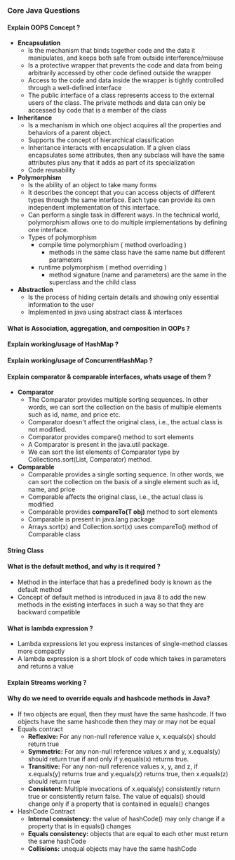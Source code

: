 

### Core Java Questions

#### **Explain OOPS Concept ?**
  - **Encapsulation**
    - Is the mechanism that binds together code and the data it manipulates,  and keeps both safe from outside interference/misuse
    - Is a protective wrapper that prevents the code and data from being arbitrarily accessed by other code defined outside the wrapper
    - Access to the code and data inside the wrapper is tightly controlled through a well-defined interface
    - The public interface of a class represents access to the external users of the class. The private methods and data can only be accessed by code that is a member of the class
  - **Inheritance**
    - Is a mechanism in which one object acquires all the properties and behaviors of a parent object.
    - Supports the concept of hierarchical classification
    - Inheritance interacts with encapsulation. If a given class encapsulates some attributes, then any subclass will have the same attributes plus any that it adds as part of its specialization
    - Code reusability
  - **Polymorphism**
    - Is the ability of an object to take many forms
    - It describes the concept that you can access objects of different types through the same interface. Each type can provide its own independent implementation of this interface.
    - Can perform a single task in different ways. In the technical world, polymorphism allows one to do multiple implementations by defining one interface.
    - Types of polymorphism
      - compile time polymorphism ( method overloading )
        - methods in the same class have the same name but different parameters
      - runtime polymorphism ( method overriding )
        - method signature (name and parameters) are the same in the superclass and the child class
  - **Abstraction**
    - Is the process of hiding certain details and showing only essential information to the user
    - Implemented in java using abstract class & interfaces

#### **What is Association, aggregation, and composition in OOPs ?**

#### **Explain working/usage of HashMap ?**

#### **Explain working/usage of ConcurrentHashMap ?**

#### **Explain comparator & comparable interfaces, whats usage of them ?**
  - **Comparator**
    - The Comparator provides multiple sorting sequences. In other words, we can sort the collection on the basis of multiple elements such as id, name, and price etc.
    - Comparator doesn't affect the original class, i.e., the actual class is not modified.
    - Comparator provides compare() method to sort elements
    - A Comparator is present in the java.util package.
    - We can sort the list elements of Comparator type by Collections.sort(List, Comparator) method.
  - **Comparable**
    - Comparable provides a single sorting sequence. In other words, we can sort the collection on the basis of a single element such as id, name, and price
    - Comparable affects the original class, i.e., the actual class is modified
    - Comparable provides **compareTo(T obj)** method to sort elements
    - Comparable is present in java.lang package
    - Arrays.sort(x) and Collection.sort(x) uses compareTo() method of Comparable class

#### **String Class**

#### **What is the default method, and why is it required ?**
  - Method in the interface that has a predefined body is known as the default method
  - Concept of default method is introduced in java 8 to add the new methods in the existing interfaces in such a way so that they are backward compatible

#### **What is lambda expression ?**
  - Lambda expressions let you express instances of single-method classes more compactly
  - A lambda expression is a short block of code which takes in parameters and returns a value

#### **Explain Streams working ?**

#### **Why do we need to override equals and hashcode methods in Java?**
  - If two objects are equal, then they must have the same hashcode. If two objects have the same hashcode then they may or may not be equal
  - Equals contract
    - **Reflexive:** For any non-null reference value x, x.equals(x) should return true
    - **Symmetric:** For any non-null reference values x and y, x.equals(y) should return true if and only if y.equals(x) returns true.
    - **Transitive:** For any non-null reference values x, y, and z, if x.equals(y) returns true and y.equals(z) returns true, then x.equals(z) should return true
    - **Consistent:** Multiple invocations of x.equals(y) consistently return true or consistently return false. The value of equals() should change only if a property that is contained in equals() changes
  - HashCode Contract
    - **Internal consistency:** the value of hashCode() may only change if a property that is in equals() changes
    - **Equals consistency:** objects that are equal to each other must return the same hashCode
    - **Collisions:** unequal objects may have the same hashCode
